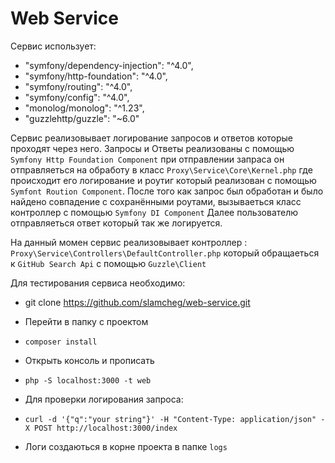 # Web Service

Сервис использует:
- "symfony/dependency-injection": "^4.0",
- "symfony/http-foundation": "^4.0",
- "symfony/routing": "^4.0",
- "symfony/config": "^4.0",
- "monolog/monolog": "^1.23",
- "guzzlehttp/guzzle": "~6.0"

Сервис реализовывает логирование запросов и ответов которые проходят через него.
Запросы и Ответы реализованы с помощью `Symfony Http Foundation Component` при отправлении запраса
он отправляеться на обработу в класс `Proxy\Service\Core\Kernel.php` где происходит его логирование
и роутиг который реализован с помощью `Symfont Roution Component`. После того как запрос был обработан
и было найдено совпадение с сохранёнными роутами, вызываеться класс контроллер с помощью `Symfony DI Component`
Далее пользователю отправляеться ответ который так же логируется.

На данный момен сервис реализовывает контроллер : `Proxy\Service\Controllers\DefaultController.php`
который обращаеться к `GitHub Search Api` c помощью `Guzzle\Client`

Для тестирования сервиса необходимо:

- git clone https://github.com/slamcheg/web-service.git
-  Перейти в папку с проектом
- `composer install` 
-  Открыть консоль и прописать
 - `php -S localhost:3000 -t web`
- Для проверки логирования запроса:

- `curl -d '{"q":"your string"}' -H "Content-Type: application/json" -X POST http://localhost:3000/index`
 - Логи создаються в корне проекта в папке `logs`

